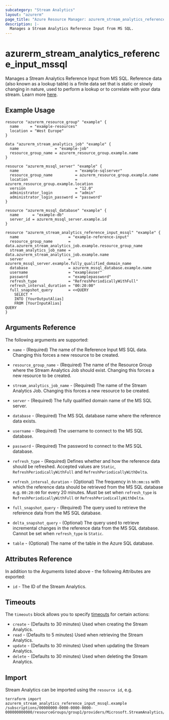 ```yaml
---
subcategory: "Stream Analytics"
layout: "azurerm"
page_title: "Azure Resource Manager: azurerm_stream_analytics_reference_input_mssql"
description: |-
  Manages a Stream Analytics Reference Input from MS SQL.
---
```


# azurerm_stream_analytics_reference_input_mssql

Manages a Stream Analytics Reference Input from MS SQL. Reference data (also known as a lookup table) is a finite data set that is static or slowly changing in nature, used to perform a lookup or to correlate with your data stream. Learn more [here](https://docs.microsoft.com/azure/stream-analytics/stream-analytics-use-reference-data#azure-sql-database).

## Example Usage

```hcl
resource "azurerm_resource_group" "example" {
  name     = "example-resources"
  location = "West Europe"
}

data "azurerm_stream_analytics_job" "example" {
  name                = "example-job"
  resource_group_name = azurerm_resource_group.example.name
}

resource "azurerm_mssql_server" "example" {
  name                         = "example-sqlserver"
  resource_group_name          = azurerm_resource_group.example.name
  location                     = azurerm_resource_group.example.location
  version                      = "12.0"
  administrator_login          = "admin"
  administrator_login_password = "password"
}

resource "azurerm_mssql_database" "example" {
  name      = "example-db"
  server_id = azurerm_mssql_server.example.id
}

resource "azurerm_stream_analytics_reference_input_mssql" "example" {
  name                      = "example-reference-input"
  resource_group_name       = data.azurerm_stream_analytics_job.example.resource_group_name
  stream_analytics_job_name = data.azurerm_stream_analytics_job.example.name
  server                    = azurerm_mssql_server.example.fully_qualified_domain_name
  database                  = azurerm_mssql_database.example.name
  username                  = "exampleuser"
  password                  = "examplepassword"
  refresh_type              = "RefreshPeriodicallyWithFull"
  refresh_interval_duration = "00:20:00"
  full_snapshot_query       = <<QUERY
    SELECT *
    INTO [YourOutputAlias]
    FROM [YourInputAlias]
QUERY
}

```

## Arguments Reference

The following arguments are supported:

* `name` - (Required) The name of the Reference Input MS SQL data. Changing this forces a new resource to be created.

* `resource_group_name` - (Required) The name of the Resource Group where the Stream Analytics Job should exist. Changing this forces a new resource to be created.

* `stream_analytics_job_name` - (Required) The name of the Stream Analytics Job. Changing this forces a new resource to be created.

* `server` - (Required) The fully qualified domain name of the MS SQL server.

* `database` - (Required) The MS SQL database name where the reference data exists.

* `username` - (Required) The username to connect to the MS SQL database.

* `password` - (Required) The password to connect to the MS SQL database.

* `refresh_type` - (Required) Defines whether and how the reference data should be refreshed. Accepted values are `Static`, `RefreshPeriodicallyWithFull` and `RefreshPeriodicallyWithDelta`.

* `refresh_interval_duration` - (Optional) The frequency in `hh:mm:ss` with which the reference data should be retrieved from the MS SQL database e.g. `00:20:00` for every 20 minutes. Must be set when `refresh_type` is `RefreshPeriodicallyWithFull` or `RefreshPeriodicallyWithDelta`.

* `full_snapshot_query` - (Required) The query used to retrieve the reference data from the MS SQL database.

* `delta_snapshot_query` - (Optional) The query used to retrieve incremental changes in the reference data from the MS SQL database. Cannot be set when `refresh_type` is `Static`.

* `table` - (Optional) The name of the table in the Azure SQL database.

## Attributes Reference

In addition to the Arguments listed above - the following Attributes are exported: 

* `id` - The ID of the Stream Analytics.

## Timeouts

The `timeouts` block allows you to specify [timeouts](https://www.terraform.io/language/resources/syntax#operation-timeouts) for certain actions:

* `create` - (Defaults to 30 minutes) Used when creating the Stream Analytics.
* `read` - (Defaults to 5 minutes) Used when retrieving the Stream Analytics.
* `update` - (Defaults to 30 minutes) Used when updating the Stream Analytics.
* `delete` - (Defaults to 30 minutes) Used when deleting the Stream Analytics.

## Import

Stream Analytics can be imported using the `resource id`, e.g.

```shell
terraform import azurerm_stream_analytics_reference_input_mssql.example /subscriptions/00000000-0000-0000-0000-000000000000/resourceGroups/group1/providers/Microsoft.StreamAnalytics/streamingjobs/job1/inputs/input1
```
